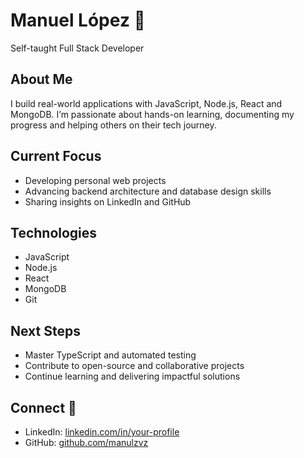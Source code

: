 # Manuel López 🚀  
Self-taught Full Stack Developer

## About Me
I build real-world applications with JavaScript, Node.js, React and MongoDB. I’m passionate about hands-on learning, documenting my progress and helping others on their tech journey.

## Current Focus
- Developing personal web projects  
- Advancing backend architecture and database design skills  
- Sharing insights on LinkedIn and GitHub  

## Technologies
- JavaScript  
- Node.js  
- React  
- MongoDB  
- Git  

## Next Steps
- Master TypeScript and automated testing  
- Contribute to open-source and collaborative projects  
- Continue learning and delivering impactful solutions  

## Connect 🔗
- LinkedIn: [linkedin.com/in/your-profile](https://linkedin.com/in/your-profile)  
- GitHub: [github.com/manulzvz](https://github.com/manulzvz)  
